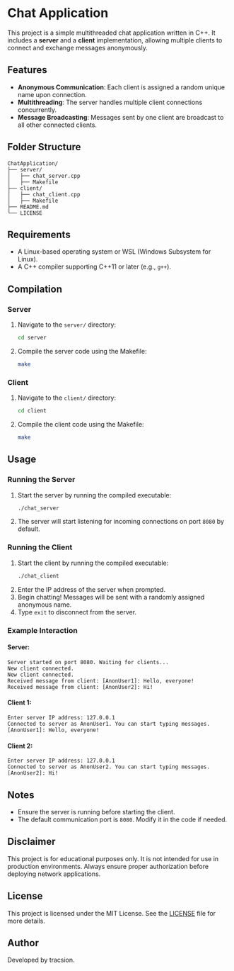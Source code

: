 # Chat Application

This project is a simple multithreaded chat application written in C++. It includes a **server** and a **client** implementation, allowing multiple clients to connect and exchange messages anonymously.

## Features

- **Anonymous Communication**: Each client is assigned a random unique name upon connection.
- **Multithreading**: The server handles multiple client connections concurrently.
- **Message Broadcasting**: Messages sent by one client are broadcast to all other connected clients.

## Folder Structure

```
ChatApplication/
├── server/
│   ├── chat_server.cpp
│   ├── Makefile
├── client/
│   ├── chat_client.cpp
│   ├── Makefile
├── README.md
└── LICENSE
```

## Requirements

- A Linux-based operating system or WSL (Windows Subsystem for Linux).
- A C++ compiler supporting C++11 or later (e.g., `g++`).

## Compilation

### Server
1. Navigate to the `server/` directory:
   ```bash
   cd server
   ```
2. Compile the server code using the Makefile:
   ```bash
   make
   ```

### Client
1. Navigate to the `client/` directory:
   ```bash
   cd client
   ```
2. Compile the client code using the Makefile:
   ```bash
   make
   ```

## Usage

### Running the Server
1. Start the server by running the compiled executable:
   ```bash
   ./chat_server
   ```
2. The server will start listening for incoming connections on port `8080` by default.

### Running the Client
1. Start the client by running the compiled executable:
   ```bash
   ./chat_client
   ```
2. Enter the IP address of the server when prompted.
3. Begin chatting! Messages will be sent with a randomly assigned anonymous name.
4. Type `exit` to disconnect from the server.

### Example Interaction

#### Server:
```plaintext
Server started on port 8080. Waiting for clients...
New client connected.
New client connected.
Received message from client: [AnonUser1]: Hello, everyone!
Received message from client: [AnonUser2]: Hi!
```

#### Client 1:
```plaintext
Enter server IP address: 127.0.0.1
Connected to server as AnonUser1. You can start typing messages.
[AnonUser1]: Hello, everyone!
```

#### Client 2:
```plaintext
Enter server IP address: 127.0.0.1
Connected to server as AnonUser2. You can start typing messages.
[AnonUser2]: Hi!
```

## Notes

- Ensure the server is running before starting the client.
- The default communication port is `8080`. Modify it in the code if needed.

## Disclaimer

This project is for educational purposes only. It is not intended for use in production environments. Always ensure proper authorization before deploying network applications.

## License

This project is licensed under the MIT License. See the [LICENSE](LICENSE) file for more details.

## Author

Developed by tracsion.

